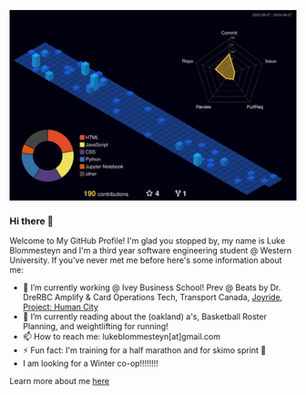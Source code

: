 ![3D Profile](profile-3d-contrib/profile-night-view.svg)
### Hi there 👋

Welcome to My GitHub Profile! I'm glad you stopped by, my name is Luke Blommesteyn and I'm a third year software engineering student @ Western University. If you've never met me before here's some information about me:

- 🔭 I’m currently working @ Ivey Business School! Prev @ Beats by Dr. DreRBC Amplify & Card Operations Tech, Transport Canada, [Joyride](https://joyride.city/), [Project: Human City](https://projecthumancity.com/)
- 🌱 I’m currently reading about the (oakland) a's, Basketball Roster Planning, and weightlifting for running!
- 📫 How to reach me: lukeblommesteyn[at]gmail.com
- ⚡ Fun fact: I'm training for a half marathon and for skimo sprint 👀
- I am looking for a Winter co-op!!!!!!!!

Learn more about me [here](https://lblommesteyn.vercel.app)

